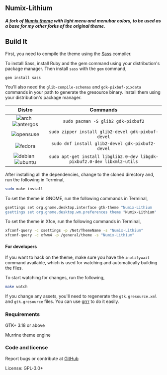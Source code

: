 ## Numix-Lithium
##### A fork of [Numix theme][original] with light menu and menubar colors, to be used as a base for my other forks of the original theme.

[original]: https://github.com/numixproject/numix-gtk-theme

## Build It

First, you need to compile the theme using the [Sass](http://sass-lang.com/) compiler.

To install Sass, install Ruby and the gem command using your distribution's package manager. Then install `sass` with the `gem` command,

`gem install sass`

You'll also need the ```glib-compile-schemas``` and  ```gdk-pixbuf-pixdata``` commands in your path to generate the gresource binary. Install them using your distribution's package manager.

|Distro|Commands|
|:----:|:----:|
|![arch][arch] &nbsp;![antergos][antergos]|`sudo pacman -S glib2 gdk-pixbuf2`|
|![opensuse][opensuse]|`sudo zipper install glib2-devel gdk-pixbuf-devel`|
|![fedora][fedora]|`sudo dnf install glib2-devel gdk-pixbuf2-devel`|
|![debian][debian] &nbsp;![ubuntu][ubuntu]|`sudo apt-get install libglib2.0-dev libgdk-pixbuf2.0-dev libxml2-utils`|

After installing all the dependencies, change to the cloned directory and, run the following in Terminal,

```sh
sudo make install
```

To set the theme in GNOME, run the following commands in Terminal,

```sh
gsettings set org.gnome.desktop.interface gtk-theme "Numix-Lithium
gsettings set org.gnome.desktop.wm.preferences theme "Numix-Lithium"
```

To set the theme in Xfce, run the following commands in Terminal,

```sh
xfconf-query -c xsettings -p /Net/ThemeName -s "Numix-Lithium"
xfconf-query -c xfwm4 -p /general/theme -s "Numix-Lithium"
```

#### For developers
If you want to hack on the theme, make sure you have the `inotifywait` command available, which is used for watching and automatically building the files.

To start watching for changes, run the following,

```sh
make watch
```

If you change any assets, you'll need to regenerate the `gtk.gresource.xml` and `gtk.gresource` files. You can use [grrr](https://github.com/satya164/grrr) to do it easily.

### Requirements

GTK+ 3.18 or above

Murrine theme engine

### Code and license

Report bugs or contribute at [GitHub](httphttps://github.com/piotr-rusin/numix-lithium)

License: GPL-3.0+


[antergos]: https://www.dropbox.com/s/tju7maccr328w87/logo-square26x26.png?dl=1 "antergos"
[arch]: https://www.dropbox.com/s/q8ypd345cqcd0b5/archlogo26x26.png?dl=1 "arch"
[fedora]: https://www.dropbox.com/s/b8q448vuwopb0cl/fedora-logo.png?dl=1 "fedora"
[openSUSE]: https://www.dropbox.com/s/jhirpw85ztgl59h/Geeko-button-bling7.png?dl=1 "openSUSE"
[ubuntu]: https://www.dropbox.com/s/nev98nld2u1qbgl/ubuntu_orange_hex.png?dl=1 "ubuntu"
[debian]: https://www.dropbox.com/s/jg7pypm1zk9qjt6/openlogo-nd-25.png?dl=1 "debian"


